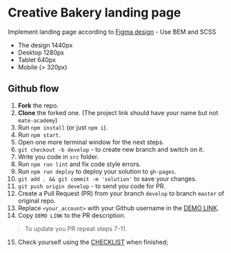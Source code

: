 # Creative Bakery landing page

Implement landing page according to [Figma design](https://www.figma.com/file/dY3izAm0Vspsmra4lQWQIP/Bakerlab-FE-students?node-id=0%3A1) - Use BEM and SCSS

- The design 1440px
- Desktop 1280px
- Tablet 640px
- Mobile (> 320px)


## Github flow
1. **Fork** the repo.
2. **Clone** the forked one. (The project link should have your name but not `mate-academy`)
3. Run `npm install` (or just `npm i`).
4. Run `npm start`.
5. Open one more terminal window for the next steps.
6. `git checkout -b develop` - to create new branch and switch on it.
7. Write you code in `src` folder.
8. Run `npm run lint` and fix code style errors.
9. Run `npm run deploy` to deploy your solution to `gh-pages`.
10. `git add . && git commit -m 'solution'` to save your changes.
11. `git push origin develop` - to send you code for PR.
12. Create a Pull Request (PR) from your branch `develop` to branch `master` of original repo.
13. Replace `<your_account>` with your Github username in the
  [DEMO LINK](https://novak-k.github.io/layout_creativeBakery/).
14. Copy `DEMO LINK` to the PR description.

> To update you PR repeat steps 7-11.

15. Check yourself using the [CHECKLIST](https://github.com/mate-academy/layout_creativeBakery/blob/master/checklist.md) when finished;

